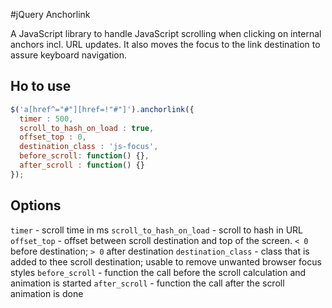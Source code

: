 #jQuery Anchorlink

A JavaScript library to handle JavaScript scrolling when clicking on internal anchors incl. URL updates. It also moves the focus to the link destination to assure keyboard navigation.

## Ho to use
```javascript
$('a[href^="#"][href=!"#"]').anchorlink({
  timer : 500,
  scroll_to_hash_on_load : true,
  offset_top : 0,
  destination_class : 'js-focus',
  before_scroll: function() {},
  after_scroll : function() {}
});
```

## Options
`timer` - scroll time in ms
`scroll_to_hash_on_load` - scroll to hash in URL
`offset_top` - offset between scroll destination and top of the screen. `< 0` before destination; `> 0` after destination
`destination_class` - class that is added to thee scroll destination; usable to remove unwanted browser focus styles
`before_scroll` - function the call before the scroll calculation and animation is started
`after_scroll` - function the call after the scroll animation is done
